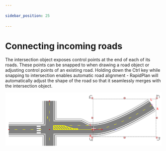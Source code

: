 ```yaml
---

sidebar_position: 25

---
```

# Connecting incoming roads 

The intersection object exposes control points at the end of each of its roads. These points can be snapped to when drawing a road object or adjusting control points of an existing road. Holding down the Ctrl key while snapping to intersection enables automatic road alignment - RapidPlan will automatically adjust the shape of the road so that it seamlessly merges with the intersection object.

 ![Connecting_roads](./assets/Connecting_roads.png)